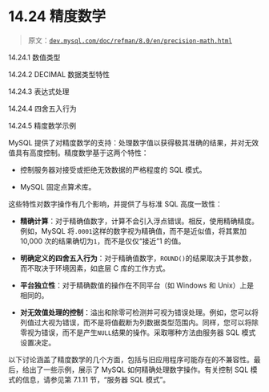 # 14.24 精度数学

> 原文：[`dev.mysql.com/doc/refman/8.0/en/precision-math.html`](https://dev.mysql.com/doc/refman/8.0/en/precision-math.html)

14.24.1 数值类型

14.24.2 DECIMAL 数据类型特性

14.24.3 表达式处理

14.24.4 四舍五入行为

14.24.5 精度数学示例

MySQL 提供了对精度数学的支持：处理数字值以获得极其准确的结果，并对无效值具有高度控制。精度数学基于这两个特性：

+   控制服务器对接受或拒绝无效数据的严格程度的 SQL 模式。

+   MySQL 固定点算术库。

这些特性对数字操作有几个影响，并提供了与标准 SQL 高度一致性：

+   **精确计算**：对于精确值数字，计算不会引入浮点错误。相反，使用精确精度。例如，MySQL 将`.0001`这样的数字视为精确值，而不是近似值，将其累加 10,000 次的结果确切为`1`，而不是仅仅“接近”1 的值。

+   **明确定义的四舍五入行为**：对于精确值数字，`ROUND()`的结果取决于其参数，而不取决于环境因素，如底层 C 库的工作方式。

+   **平台独立性**：对于精确数值的操作在不同平台（如 Windows 和 Unix）上是相同的。

+   **对无效值处理的控制**：溢出和除零可检测并可视为错误处理。例如，您可以将列值过大视为错误，而不是将值截断为列数据类型范围内。同样，您可以将除零视为错误，而不是产生`NULL`结果的操作。采取哪种方法由服务器 SQL 模式设置决定。

以下讨论涵盖了精度数学的几个方面，包括与旧应用程序可能存在的不兼容性。最后，给出了一些示例，展示了 MySQL 如何精确处理数字操作。有关控制 SQL 模式的信息，请参见第 7.1.11 节，“服务器 SQL 模式”。

